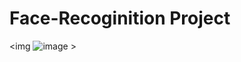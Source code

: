 # Face-Recoginition Project

<img ![image](https://user-images.githubusercontent.com/54838505/165323662-2b2a3819-dffd-4921-b0d1-85ce39fe3c8c.png) >
